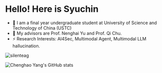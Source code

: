 <!--
**Syuchin/Syuchin** is a ✨ _special_ ✨ repository because its `README.md` (this file) appears on your GitHub profile.

Here are some ideas to get you started:

- 🔭 I’m currently working on ...
- 🌱 I’m currently learning ...
- 👯 I’m looking to collaborate on ...
- 🤔 I’m looking for help with ...
- 💬 Ask me about ...
- 📫 How to reach me: ...
- 😄 Pronouns: ...
- ⚡ Fun fact: ...
-->
# Hello! Here is Syuchin

- 🌱 I am a final year undergraduate student at University of Science and Technology of China (USTC)
- 🔭 My advisors are Prof. Nenghai Yu and Prof. Qi Chu.
- ⚡ Research Interests: AI4Sec, Multimodal Agent, Multimodal LLM hallucination.

  
<img align="center" src="https://github-readme-stats.vercel.app/api/top-langs?username=Syuchin&show_icons=true&locale=en&layout=compact" alt="silenteag" />

![Chenghao Yang's GitHub stats](https://github-readme-stats-one-bice.vercel.app/api?username=Syuchin&show_icons=true&include_all_commits=true&count_private=true&role=OWNER,ORGANIZATION_MEMBER,COLLABORATOR)

